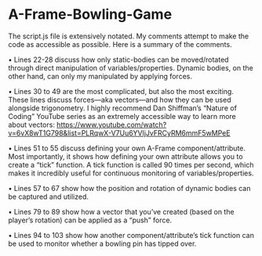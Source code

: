 # A-Frame-Bowling-Game

The script.js file is extensively notated.  My comments attempt to make the code as accessible as possible.  Here is a summary of the comments.

•	Lines 22-28 discuss how only static-bodies can be moved/rotated through direct manipulation of variables/properties.  Dynamic bodies, on the other hand, can only my manipulated by applying forces.

•	Lines 30 to 49 are the most complicated, but also the most exciting.  These lines discuss forces—aka vectors—and how they can be used alongside trigonometry.  I highly recommend Dan Shiffman’s “Nature of Coding” YouTube series as an extremely accessible way to learn more about vectors:
https://www.youtube.com/watch?v=6vX8wT1G798&list=PLRqwX-V7Uu6YVljJvFRCyRM6mmF5wMPeE

•	Lines 51 to 55 discuss defining your own A-Frame component/attribute.  Most importantly, it shows how defining your own attribute allows you to create a “tick” function.  A tick function is called 90 times per second, which makes it incredibly useful for continuous monitoring of variables/properties.

•	Lines 57 to 67 show how the position and rotation of dynamic bodies can be captured and utilized.

•	Lines 79 to 89 show how a vector that you’ve created (based on the player’s rotation) can be applied as a “push” force.

•	Lines 94 to 103 show how another component/attribute’s tick function can be used to monitor whether a bowling pin has tipped over.
